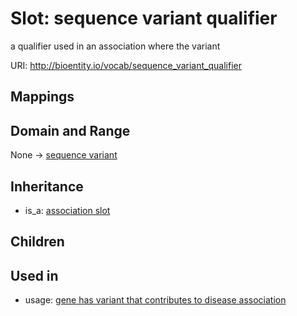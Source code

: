 # Slot: sequence variant qualifier


a qualifier used in an association where the variant

URI: http://bioentity.io/vocab/sequence_variant_qualifier
## Mappings

## Domain and Range

None -> [sequence variant](SequenceVariant.md)
## Inheritance

 *  is_a: [association slot](association_slot.md)
## Children

## Used in

 *  usage: [gene has variant that contributes to disease association](GeneHasVariantThatContributesToDiseaseAssociation.md)
